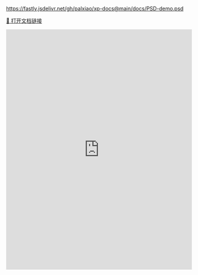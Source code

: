 https://fastly.jsdelivr.net/gh/palxiao/xp-docs@main/docs/PSD-demo.psd


[🔗 打开文档链接](https://www.kdocs.cn/l/clmBsIkhve8d)

<iframe height=650 width=100% src="https://www.kdocs.cn/l/clmBsIkhve8d" frameborder=0 allowfullscreen />